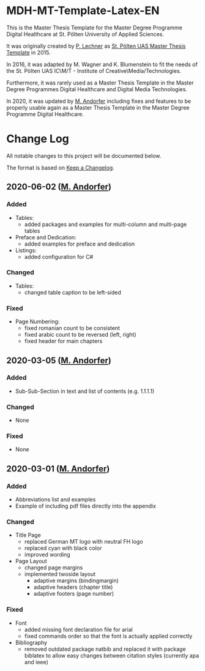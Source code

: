 # MDH-MT-Template-Latex-EN

This is the Master Thesis Template for the Master Degree Programme Digital Healthcare at St. Pölten University of Applied Sciences.

It was originally created by [P. Lechner](https://github.com/hrtlacek) as [St. Pölten UAS Master Thesis Template](https://github.com/hrtlacek/ThesisTemplate-FH-StP) in 2015.  

In 2016, it was adapted by M. Wagner and K. Blumenstein to fit the needs of the St. Pölten UAS IC\M/T - Institute of Creative\Media/Technologies.

Furthermore, it was rarely used as a Master Thesis Template in the Master Degree Programmes Digital Healthcare and Digital Media Technologies.

In 2020, it was updated by [M. Andorfer](https://github.com/andorfermichael) including fixes and features to be properly usable again as a Master Thesis Template in the Master Degree Programme Digital Healthcare.

# Change Log
All notable changes to this project will be documented below.

The format is based on [Keep a Changelog](http://keepachangelog.com/).

## 2020-06-02 ([M. Andorfer](https://github.com/andorfermichael))
### Added
- Tables:
  - added packages and examples for multi-column and multi-page tables
- Preface and Dedication:
  - added examples for preface and dedication
- Listings:
  - added configuration for C#

### Changed
- Tables:
  - changed table caption to be left-sided

### Fixed
- Page Numbering:
  - fixed romanian count to be consistent
  - fixed arabic count to be reversed (left, right)
  - fixed header for main chapters

## 2020-03-05 ([M. Andorfer](https://github.com/andorfermichael))
### Added
- Sub-Sub-Section in text and list of contents (e.g. 1.1.1.1)

### Changed
- None

### Fixed
- None

## 2020-03-01 ([M. Andorfer](https://github.com/andorfermichael))
### Added
- Abbreviations list and examples
- Example of including pdf files directly into the appendix

### Changed
- Title Page
  - replaced German MT logo with neutral FH logo
  - replaced cyan with black color
  - improved wording
- Page Layout
  - changed page margins
  - implemented twoside layout
    - adaptive margins (bindingmargin)
    - adaptive headers (chapter title)
    - adaptive footers (page number)
    
### Fixed
- Font
  - added missing font declaration file for arial
  - fixed commands order so that the font is actually applied correctly
- Bibliography
  - removed outdated package natbib and replaced it with package biblatex to allow easy changes between citation styles (currently apa and ieee)

